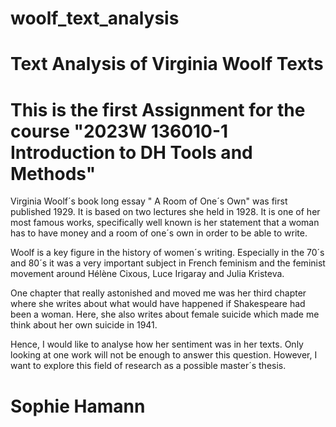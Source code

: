 # woolf_text_analysis
# Text Analysis of Virginia Woolf Texts
# This is the first Assignment for the course "2023W 136010-1 Introduction to DH Tools and Methods"


Virginia Woolf´s book long essay " A Room of One´s Own" was first published 1929. It is based on two lectures she held in 1928. 
It is one of her most famous works, specifically well known is her statement that a woman has to have money and a room of one´s own in order to be able to write. 

Woolf is a key figure in the history of women´s writing. Especially in the 70´s and 80´s it was a very important subject in French feminism and the feminist movement around Hélène Cixous, Luce Irigaray and Julia Kristeva. 

One chapter that really astonished and moved me was her third chapter where she writes about what would have happened if Shakespeare had been a woman. Here, she also writes about female suicide which made me think about her own suicide in 1941. 

Hence, I would like to analyse how her sentiment was in her texts. Only looking at one work will not be enough to answer this question. However, I want to explore this field of research as a possible master´s thesis. 

# Sophie Hamann
